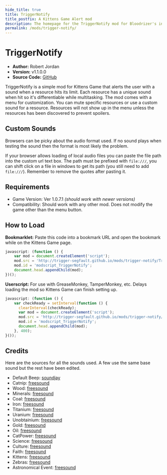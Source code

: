 ```yaml
---
hide_title: true
title: TriggerNotify
title_postfix: A Kittens Game Alert mod
description: The homepage for the TriggerNotify mod for Bloodrizer's insane incremental Kittens Game.
permalink: /mods/trigger-notify/
---
```

# TriggerNotify

* **Author:**         Robert Jordan
* **Version:**        v1.1.0.0
* **Source Code:**    [GitHub](https://github.com/trigger-segfault/trigger-segfault.github.io/tree/master/mods/trigger-notify/)

TriggerNotify is a simple mod for Kittens Game that alerts the user with a sound when a resource hits its limit. Each resource has a unique sound when hit so it's differentiable while multitasking. The mod comes with a menu for customization. You can mute specific resources or use a custom sound for a resource. Resources will not show up in the menu unless the resources has been discovered to prevent spoilers.

## Custom Sounds

Browsers can be picky about the audio format used. If no sound plays when testing the sound then the format is most likely the problem.

If your browser allows loading of local audio files you can paste the file path into the custom url text box. The path must be prefixed with `file:///`, you can shift click on a file in windows to get its path (you still need to add `file:///`). Remember to remove the quotes after pasting it.

## Requirements

* Game Version:   Ver 1.0.7.1 *(should work with newer versions)*
* Compatibility:  Should work with any other mod. Does not modify the game other than the menu button.

## How to Load

**Bookmarklet:** Paste this code into a bookmark URL and open the bookmark while on the Kittens Game page.

```javascript
javascript: (function () {
    var mod = document.createElement('script');
    mod.src = 'http://trigger-segfault.github.io/mods/trigger-notify/TriggerNotify.js';
    mod.id = 'modscript_TriggerNotify';
    document.head.appendChild(mod);
})();
```

**Userscript:** For use with GreaseMonkey, TamperMonkey, etc. Delays loading the mod so Kittens Game can finish setting up.

```javascript
javascript: (function () {
    var checkReady = setInterval(function () {
      clearInterval(checkReady);
      var mod = document.createElement('script');
      mod.src = 'http://trigger-segfault.github.io/mods/trigger-notify/TriggerNotify.js';
      mod.id = 'modscript_TriggerNotify';
      document.head.appendChild(mod);
    }, 400);
}());
```

## Credits

Here are the sources for all the sounds used. A few use the same base sound but the rest have been edited.

* Default Beep: [soundjay](https://www.soundjay.com/button/beep-30b.mp3)
* Catnip: [freesound](https://www.freesound.org/people/MaxDemianAGL/sounds/131050/)
* Wood: [freesound](https://www.freesound.org/people/Celticvalkyria/sounds/250391/)
* Minerals: [freesound](https://www.freesound.org/people/Prosser/sounds/233998/)
* Coal: [freesound](https://www.freesound.org/people/Prosser/sounds/233998/)
* Iron: [freesound](https://www.freesound.org/people/joshfeed/sounds/168822/)
* Titanium: [freesound](https://www.freesound.org/people/joshfeed/sounds/168822/)
* Uranium: [freesound](https://www.freesound.org/people/Corsica_S/sounds/188791/)
* Unobtainium: [freesound](https://www.freesound.org/people/johnnypanic/sounds/32675/)
* Gold: [freesound](https://www.freesound.org/people/monotraum/sounds/162192/)
* Oil: [freesound](https://www.freesound.org/people/jurpobiltema/sounds/189703/)
* CatPower: [freesound](https://www.freesound.org/people/audione/sounds/52458/)
* Science: [freesound](https://www.freesound.org/people/JoelAudio/sounds/136542/)
* Culture: [freesound](https://www.freesound.org/people/Reitanna/sounds/235150/)
* Faith: [freesound](https://www.freesound.org/people/chipfork/sounds/50087/)
* Kittens: [freesound](https://www.freesound.org/people/Npeo/sounds/203121/)
* Zebras: [freesound](https://www.freesound.org/people/acclivity/sounds/19812/)
* Astronomical Event: [freesound](https://www.freesound.org/people/Andromadax24/sounds/186719/)
